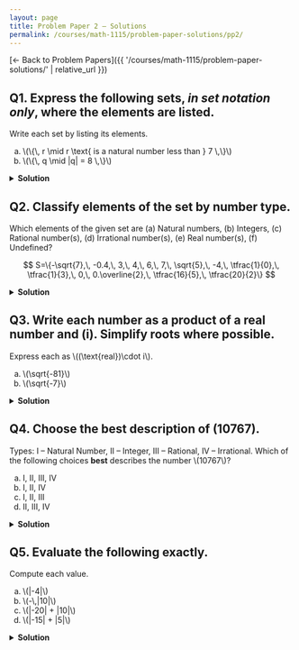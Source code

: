 ```yaml
---
layout: page
title: Problem Paper 2 — Solutions
permalink: /courses/math-1115/problem-paper-solutions/pp2/
---
```


[← Back to Problem Papers]({{ '/courses/math-1115/problem-paper-solutions/' | relative_url }})

## Q1. Express the following sets, *in set notation only*, where the elements are listed.

<div class="problem">
  <div class="prompt">Write each set by listing its elements.</div>
  <ol type="a" class="options">
    <li>\(\{\, r \mid r \text{ is a natural number less than } 7 \,\}\)</li>
    <li>\(\{\, q \mid |q| = 8 \,\}\)</li>
  </ol>
</div>

<details class="solution">
  <summary><strong>Solution</strong></summary>

Using the convention \(\mathbb N=\{0,1,2,\dots\}\),

$$
\text{(a)}\ \{0,1,2,3,4,5,6\},\qquad
\text{(b)}\ \{-8,\,8\}.
$$
</details>












## Q2. Classify elements of the set by number type.

<div class="problem">
  <div class="prompt">
    Which elements of the given set are (a) Natural numbers, (b) Integers, (c) Rational number(s),
    (d) Irrational number(s), (e) Real number(s), (f) Undefined?
  </div>

  $$
  S=\{-\sqrt{7},\, -0.4,\, 3,\, 4,\, 6,\, 7,\, \sqrt{5},\, -4,\, \tfrac{1}{0},\, \tfrac{1}{3},\, 0,\, 0.\overline{2},\, \tfrac{16}{5},\, \tfrac{20}{2}\}
  $$
</div>

<details class="solution">
  <summary><strong>Solution</strong></summary>

Note that \(-0.4=-\tfrac{2}{5}\), \(0.\overline{2}=\tfrac{2}{9}\), and \(\tfrac{20}{2}=10\).

$$
\text{(a) Natural numbers }(\mathbb N):\ \{\,0,\,3,\,4,\,6,\,7,\,\tfrac{20}{2}\,\}.
$$

$$
\text{(b) Integers }(\mathbb Z):\ \{\,-4,\,0,\,3,\,4,\,6,\,7,\,\tfrac{20}{2}\,\}.
$$

$$
\text{(c) Rational numbers }(\mathbb Q):\ \{\,-0.4,\,3,\,4,\,6,\,7,\,-4,\,\tfrac{1}{3},\,0,\,0.\overline{2},\,\tfrac{16}{5},\,\tfrac{20}{2}\,\}.
$$

$$
\text{(d) Irrational numbers}:\ \{\,-\sqrt{7},\,\sqrt{5}\,\}.
$$

$$
\text{(e) Real numbers }(\mathbb R):\ S\setminus\left\{\tfrac{1}{0}\right\}.
$$

$$
\text{(f) Undefined}:\ \left\{\tfrac{1}{0}\right\}.
$$
</details>















## Q3. Write each number as a product of a real number and \(i\). Simplify roots where possible.

<div class="problem">
  <div class="prompt">Express each as \((\text{real})\cdot i\).</div>
  <ol type="a" class="options">
    <li>\(\sqrt{-81}\)</li>
    <li>\(\sqrt{-7}\)</li>
  </ol>
</div>

<details class="solution">
  <summary><strong>Solution</strong></summary>

Use \(\sqrt{-a}=i\sqrt{a}\) for \(a\ge 0\).

$$
\text{(a)}\ \sqrt{-81}=i\sqrt{81}=9i,
\qquad
\text{(b)}\ \sqrt{-7}=i\sqrt{7}=\sqrt{7}\,i.
$$
</details>


















## Q4. Choose the best description of \(10767\).

<div class="problem">
  <div class="prompt">
    Types: I – Natural Number, II – Integer, III – Rational, IV – Irrational.
    Which of the following choices <strong>best</strong> describes the number \(10767\)?
  </div>

  <ol type="a" class="options four">
    <li>I, II, III, IV</li>
    <li>I, II, IV</li>
    <li>I, II, III</li>
    <li>II, III, IV</li>
  </ol>
</div>

<details class="solution">
  <summary><strong>Solution</strong></summary>

\(10767\) is a positive whole number \(\Rightarrow\) natural number (I).  <br>
Every natural number is an integer (II).  <br>
Any integer can be written as a fraction, e.g. \(10767=\tfrac{10767}{1}\) \(\Rightarrow\) rational (III).  <br>

It is not irrational (IV).<br>


Therefore the number belongs to I, II, and III:
$$\boxed{\text{(c) I, II, III}}.$$
</details>
















## Q5. Evaluate the following exactly.

<div class="problem">
  <div class="prompt">Compute each value.</div>
  <ol type="a" class="options four">
    <li>\(|-4|\)</li>
    <li>\(-\,|10|\)</li>
    <li>\(|-20| + |10|\)</li>
    <li>\(|-15| + |5|\)</li>
  </ol>
</div>

<details class="solution">
  <summary><strong>Solution</strong></summary>

Recall the definition of absolute value:
\(
|x|=
\begin{cases}
x, & x\ge 0,\\[2pt]
-x, & x<0.
\end{cases}
\)<br>


<br>
Applying this:
\(
\text{(a)}\ |{-4}|=4,\qquad <br>
\text{(b)}\ -\,|10|=-10,
\)<br>


<br>

\(
\text{(c)}\ |{-20}|+|10|=20+10=30,\qquad
\text{(d)}\ |{-15}|+|5|=15+5=20.
\)
</details>


